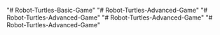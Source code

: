 "# Robot-Turtles-Basic-Game" 
"# Robot-Turtles-Advanced-Game" 
"# Robot-Turtles-Advanced-Game" 
"# Robot-Turtles-Advanced-Game" 
"# Robot-Turtles-Advanced-Game" 
